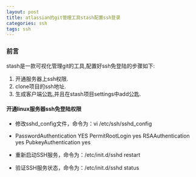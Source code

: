 ```yaml
---
layout: post
title: atlassian的git管理工具stash配置ssh登录
categories: ssh
tags: ssh
---
```


### 前言

stash是一款可视化管理git的工具,配置好ssh免登陆的步骤如下:

1. 开通服务器上ssh权限.
2. clone项目的ssh地址.
3. 生成客户端公匙,并且在stash项目settings中add公匙.

#### 开通linux服务器ssh免登陆权限

+ 修改sshd_config文件，命令为：vi /etc/ssh/sshd_config
 
+ PasswordAuthentication YES
PermitRootLogin yes
RSAAuthentication yes
PubkeyAuthentication yes

+ 重新启动SSH服务，命令为：/etc/init.d/sshd restart
 
+ 验证SSH服务状态，命令为：/etc/init.d/sshd status



